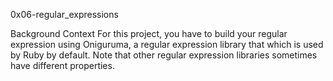 0x06-regular_expressions

Background Context
For this project, you have to build your regular expression using Oniguruma, a regular expression library that which is used by Ruby by default. Note that other regular expression libraries sometimes have different properties.
